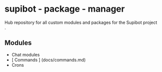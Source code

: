 # supibot - package - manager
Hub repository for all custom modules and packages for the Supibot project .

## Modules
- Chat modules
- [ Commands ] (docs/commands.md)
- Crons
